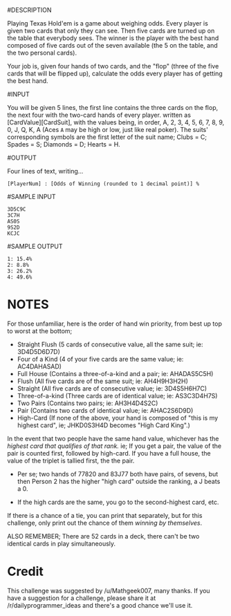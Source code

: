 #DESCRIPTION

Playing Texas Hold'em is a game about weighing odds. Every player is given two cards that only they can see. Then five cards are turned up on the table that everybody sees. The winner is the player with the best hand composed of five cards out of the seven available (the 5 on the table, and the two personal cards).

Your job is, given four hands of two cards, and the "flop" (three of the five cards that will be flipped up), calculate the odds every player has of getting the best hand.

#INPUT

You will be given 5 lines, the first line contains the three cards on the flop, the next four with the two-card hands of every player. written as \[CardValue]\[CardSuit], with the values being, in order, A, 2, 3, 4, 5, 6, 7, 8, 9, 0, J, Q, K, A (Aces `A` may be high or low, just like real poker). The suits' corresponding symbols are the first letter of the suit name; Clubs = C; Spades = S; Diamonds = D; Hearts = H.

#OUTPUT

Four lines of text, writing...

	[PlayerNum] : [Odds of Winning (rounded to 1 decimal point)] %

#SAMPLE INPUT

	3D5C9C    
	3C7H    
	AS0S    
	9S2D    
	KCJC    

#SAMPLE OUTPUT

	1: 15.4%    
	2: 8.8%    
	3: 26.2%    
	4: 49.6%    

# NOTES

For those unfamiliar, here is the order of hand win priority, from best up top to worst at the bottom;

* Straight Flush (5 cards of consecutive value, all the same suit; ie: 3D4D5D6D7D)
* Four of a Kind (4 of your five cards are the same value; ie: AC4DAHASAD)
* Full House (Contains a three-of-a-kind and a pair; ie: AHADAS5C5H)
* Flush (All five cards are of the same suit; ie: AH4H9H3H2H)
* Straight (All five cards are of consecutive value; ie: 3D4S5H6H7C)
* Three-of-a-kind (Three cards are of identical value; ie: AS3C3D4H7S)
* Two Pairs (Contains two pairs; ie: AH3H4D4S2C)
* Pair (Contains two cards of identical value; ie: AHAC2S6D9D)
* High-Card (If none of the above, your hand is composed of "this is my highest card", ie; JHKD0S3H4D becomes "High Card King".)

In the event that two people have the same hand value, whichever has the *highest card that qualifies of that rank.* ie; If you get a pair, the value of the pair is counted first, followed by high-card. If you have a full house, the value of the triplet is tallied first, the the pair.
  * Per se; two hands of 77820 and 83J77 both have pairs, of sevens, but then Person 2 has the higher "high card" outside the ranking, a J beats a 0.

  * If the high cards are the same, you go to the second-highest card, etc.

If there is a chance of a tie, you can print that separately, but for this challenge, only print out the chance of them *winning by themselves*.

ALSO REMEMBER; There are 52 cards in a deck, there can't be two identical cards in play simultaneously.

# Credit

This challenge was suggested by /u/Mathgeek007, many thanks. If you have a suggestion for a challenge, please share it at /r/dailyprogrammer_ideas and there's a good chance we'll use it. 